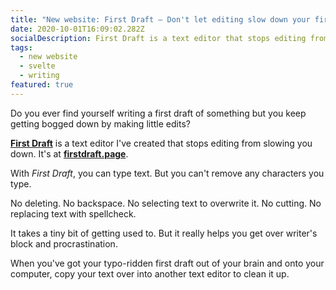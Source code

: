 ```yaml
---
title: "New website: First Draft – Don't let editing slow down your first draft"
date: 2020-10-01T16:09:02.282Z
socialDescription: First Draft is a text editor that stops editing from slowing you down
tags:
  - new website
  - svelte
  - writing
featured: true
---
```

Do you ever find yourself writing a first draft of something but you keep getting bogged down by making little edits?

**[First Draft](https://firstdraft.page/)** is a text editor I've created that stops editing from slowing you down. It's at **[firstdraft.page](https://firstdraft.page/)**.

With *First Draft*, you can type text. But you can't remove any characters you type.

No deleting. No backspace. No selecting text to overwrite it. No cutting. No replacing text with spellcheck.

It takes a tiny bit of getting used to. But it really helps you get over writer's block and procrastination.

When you've got your typo-ridden first draft out of your brain and onto your computer, copy your text over into another text editor to clean it up.